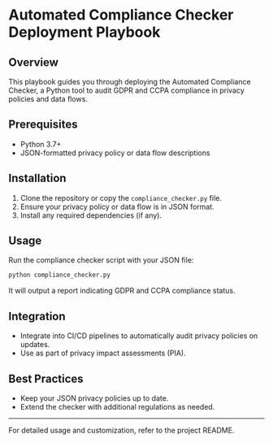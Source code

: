 # Automated Compliance Checker Deployment Playbook

## Overview
This playbook guides you through deploying the Automated Compliance Checker, a Python tool to audit GDPR and CCPA compliance in privacy policies and data flows.

## Prerequisites
- Python 3.7+
- JSON-formatted privacy policy or data flow descriptions

## Installation

1. Clone the repository or copy the `compliance_checker.py` file.
2. Ensure your privacy policy or data flow is in JSON format.
3. Install any required dependencies (if any).

## Usage

Run the compliance checker script with your JSON file:

```bash
python compliance_checker.py
```

It will output a report indicating GDPR and CCPA compliance status.

## Integration

- Integrate into CI/CD pipelines to automatically audit privacy policies on updates.
- Use as part of privacy impact assessments (PIA).

## Best Practices

- Keep your JSON privacy policies up to date.
- Extend the checker with additional regulations as needed.

---

For detailed usage and customization, refer to the project README.

